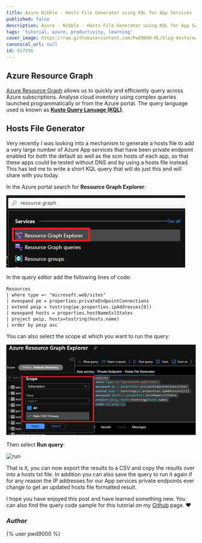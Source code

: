 ```yaml
---
title: Azure Nibble - Hosts File Generator using KQL for App Services
published: false
description: Azure - Nibble - Hosts File Generator using KQL for App Services in Resource Graph
tags: 'tutorial, azure, productivity, learning'
cover_image: https://raw.githubusercontent.com/Pwd9000-ML/blog-devto/master/posts/Azure-Nibble-Resource-Graph-Hosts-File/assets/main.png
canonical_url: null
id: 817556
---
```


## Azure Resource Graph

[Azure Resource Graph](https://docs.microsoft.com/en-gb/azure/governance/resource-graph/overview) allows us to quickly and efficiently query across Azure subscriptions. Analyse cloud inventory using complex queries launched programmatically or from the Azure portal. The query language used is known as **[Kusto Query Lanuage (KQL)](https://docs.microsoft.com/en-us/azure/data-explorer/kusto/query)**.

## Hosts File Generator

Very recently I was looking into a mechanism to generate a hosts file to add a very large number of Azure App services that have been private endpoint enabled for both the default as well as the scm hosts of each app, so that these apps could be tested without DNS and by using a hosts file instead. This has led me to write a short KQL query that will do just this and will share with you today.  

In the Azure portal search for **Resource Graph Explorer**:

![rge](https://raw.githubusercontent.com/Pwd9000-ML/blog-devto/master/posts/Azure-Nibble-Resource-Graph-Hosts-File/assets/rge.png)

In the query editor add the following lines of code:  

```KQL
Resources
| where type =~ "microsoft.web/sites"
| mvexpand pe = properties.privateEndpointConnections
| extend peip = tostring(pe.properties.ipAddresses[0])
| mvexpand hosts = properties.hostNameSslStates
| project peip, hosts=tostring(hosts.name)
| order by peip asc
```

You can also select the scope at which you want to run the query:

![scope](https://raw.githubusercontent.com/Pwd9000-ML/blog-devto/master/posts/Azure-Nibble-Resource-Graph-Hosts-File/assets/scope.png)

Then select **Run query**:

![run]()

That is it, you can now export the results to a CSV and copy the results over into a hosts txt file. In addition you can also save the query to run it again if for any reason the IP addresses for our App services private endpoints ever change to get an updated hosts file formatted result.

I hope you have enjoyed this post and have learned something new. You can also find the query code sample for this tutorial on my [Github](https://github.com/Pwd9000-ML/blog-devto/tree/master/posts/Azure-Nibble-Resource-Graph-Hosts-File/code) page. :heart:

### _Author_

{% user pwd9000 %}
